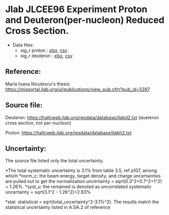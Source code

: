 # Jlab JLCEE96 Experiment Proton and Deuteron(per-nucleon) Reduced Cross Section.

* Data files: 
  * sig_r    proton   : [xlsx](../dataframe/10084.xlsx), [csv](../dataframe/csv/10084.csv)   
  * sig_r    deuteron : [xlsx](../dataframe/10085.xlsx), [csv](../dataframe/csv/10085.csv)   

## Reference: 

Maria Ioana Niculescu's thesis: https://misportal.jlab.org/ul/publications/view_pub.cfm?pub_id=5397

## Source file: 

Deuteron: https://hallcweb.jlab.org/resdata/database/jlabd2.txt (dueteron cross section, not per-nucleon)

Proton: https://hallcweb.jlab.org/resdata/database/jlabh2.txt


## Uncertainty:
The source file listed only the total uncertainty. 

*The total systematic uncertainty is 3.1% from table 3.5, ref p107, among which 
	*norm_c: the beam energy, target density, and charge uncertainties are pulled out to get the normalization uncertainty = sqrt(0.3^2+0.7^2+1^2) = 1.26%. 
	*syst_u: the remained is denoted as uncorrelated systematic uncertainty = sqrt(3.1^2 - 1.26^2)=2.83%

*stat: statistical = sqrt(total_uncertainty^2-3.1%^2). The results match the statistical uncertainty listed in A.1/A.2 of reference 


